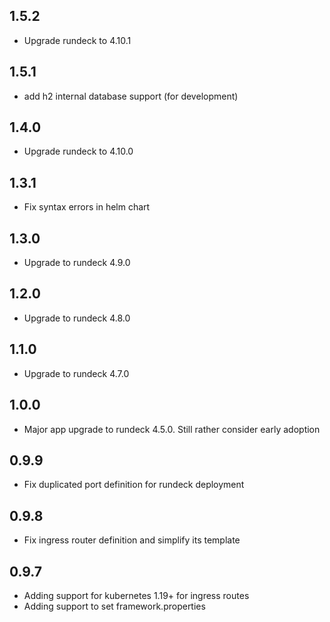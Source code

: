 ## 1.5.2
- Upgrade rundeck to 4.10.1

## 1.5.1
- add h2 internal database support (for development)

## 1.4.0
- Upgrade rundeck to 4.10.0

## 1.3.1
- Fix syntax errors in helm chart

## 1.3.0
- Upgrade to rundeck 4.9.0

## 1.2.0
- Upgrade to rundeck 4.8.0

## 1.1.0
- Upgrade to rundeck 4.7.0

## 1.0.0
- Major app upgrade to rundeck 4.5.0. Still rather consider early adoption

## 0.9.9
- Fix duplicated port definition for rundeck deployment

## 0.9.8

- Fix ingress router definition and simplify its template

## 0.9.7

- Adding support for kubernetes 1.19+ for ingress routes
- Adding support to set framework.properties
